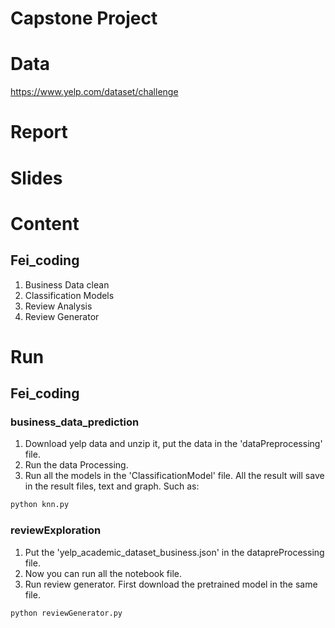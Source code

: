 # Capstone Project

# Data
https://www.yelp.com/dataset/challenge

# Report

# Slides

# Content
## Fei_coding
1. Business Data clean
2. Classification Models
3. Review Analysis
4. Review Generator

# Run
## Fei_coding
### business_data_prediction
1. Download yelp data and unzip it, put the data in the 'dataPreprocessing' file.
2. Run the data Processing.
3. Run all the models in the 'ClassificationModel' file. All the result will save in the result files, text and graph. Such as:

```sh
python knn.py
```

### reviewExploration
1. Put the 'yelp_academic_dataset_business.json' in the datapreProcessing file.
2. Now you can run all the notebook file.
3. Run review generator. First download the pretrained model in the same file.

```sh
python reviewGenerator.py
```
